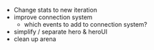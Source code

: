 + Change stats to new iteration
+ improve connection system
  + which events to add to connection system?
+ simplify / separate hero & heroUI
+ clean up arena